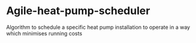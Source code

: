 # Agile-heat-pump-scheduler
Algorithm to schedule a specific heat pump installation to operate in a way which minimises running costs

